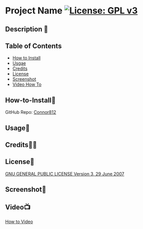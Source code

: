 # Project Name [![License: GPL v3](https://img.shields.io/badge/License-GPLv3-blue.svg)](https://www.gnu.org/licenses/gpl-3.0)

## Description 📃



## Table of Contents

- [How to Install](#how-to-install🔌)
- [Usgae](#usage🔋)
- [Credits](#credits🙏🏻)
- [License](#license🔑)
- [Screenshot](#screenshot📸)
- [Video How To](#video📺)

## How-to-Install🔌

GitHub Repo: [Connor812]()

## Usage🔋



## Credits🙏🏻



## License🔑

[GNU GENERAL PUBLIC LICENSE Version 3, 29 June 2007](https://www.gnu.org/licenses)

## Screenshot📸


## Video📺

[How to Video]()